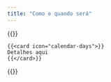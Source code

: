 ```yaml
---
title: "Como e quando será"
---
```


{{<cards>}}

    {{<card icon="calendar-days">}}
    Detalhes aqui
    {{</card>}}

{{</cards>}}



